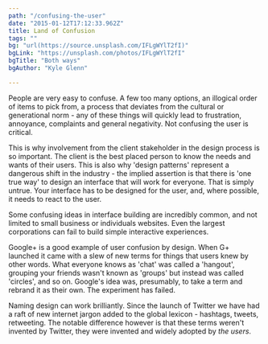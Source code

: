 ```yaml
---
path: "/confusing-the-user"
date: "2015-01-12T17:12:33.962Z"
title: Land of Confusion
tags: ""
bg: "url(https://source.unsplash.com/IFLgWYlT2fI)"
bgLink: "https://unsplash.com/photos/IFLgWYlT2fI"
bgTitle: "Both ways"
bgAuthor: "Kyle Glenn"

---
```

People are very easy to confuse. A few too many options, an illogical order of items to pick from, a process that deviates from the cultural or generational norm - any of these things will quickly lead to frustration, annoyance, complaints and general negativity. Not confusing the user is critical.

This is why involvement from the client stakeholder in the design process is so important. The client is the best placed person to know the needs and wants of their users. This is also why 'design patterns' represent a dangerous shift in the industry - the implied assertion is that there is 'one true way' to design an interface that will work for everyone. That is simply untrue. Your interface has to be designed for the user, and, where possible, it needs to react to the user.

Some confusing ideas in interface building are incredibly common, and not limited to small business or individuals websites. Even the largest corporations can fail to build simple interactive experiences.

Google+ is a good example of user confusion by design. When G+ launched it came with a slew of new terms for things that users knew by other words. What everyone knows as 'chat' was called a 'hangout', grouping your friends wasn't known as 'groups' but instead was called 'circles', and so on. Google's idea was, presumably, to take a term and rebrand it as their own. The experiment has failed.

Naming design can work brilliantly. Since the launch of Twitter we have had a raft of new internet jargon added to the global lexicon - hashtags, tweets, retweeting. The notable difference however is that these terms weren't invented by Twitter, they were invented and widely adopted by *the users*.